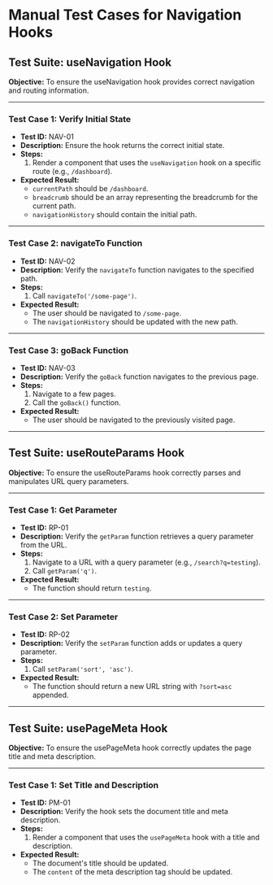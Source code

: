
# Manual Test Cases for Navigation Hooks

## Test Suite: useNavigation Hook

**Objective:** To ensure the useNavigation hook provides correct navigation and routing information.

---

### **Test Case 1: Verify Initial State**

-   **Test ID:** NAV-01
-   **Description:** Ensure the hook returns the correct initial state.
-   **Steps:**
    1.  Render a component that uses the `useNavigation` hook on a specific route (e.g., `/dashboard`).
-   **Expected Result:**
    -   `currentPath` should be `/dashboard`.
    -   `breadcrumb` should be an array representing the breadcrumb for the current path.
    -   `navigationHistory` should contain the initial path.

---

### **Test Case 2: navigateTo Function**

-   **Test ID:** NAV-02
-   **Description:** Verify the `navigateTo` function navigates to the specified path.
-   **Steps:**
    1.  Call `navigateTo('/some-page')`.
-   **Expected Result:**
    -   The user should be navigated to `/some-page`.
    -   The `navigationHistory` should be updated with the new path.

---

### **Test Case 3: goBack Function**

-   **Test ID:** NAV-03
-   **Description:** Verify the `goBack` function navigates to the previous page.
-   **Steps:**
    1.  Navigate to a few pages.
    2.  Call the `goBack()` function.
-   **Expected Result:**
    -   The user should be navigated to the previously visited page.

---

## Test Suite: useRouteParams Hook

**Objective:** To ensure the useRouteParams hook correctly parses and manipulates URL query parameters.

---

### **Test Case 1: Get Parameter**

-   **Test ID:** RP-01
-   **Description:** Verify the `getParam` function retrieves a query parameter from the URL.
-   **Steps:**
    1.  Navigate to a URL with a query parameter (e.g., `/search?q=testing`).
    2.  Call `getParam('q')`.
-   **Expected Result:**
    -   The function should return `testing`.

---

### **Test Case 2: Set Parameter**

-   **Test ID:** RP-02
-   **Description:** Verify the `setParam` function adds or updates a query parameter.
-   **Steps:**
    1.  Call `setParam('sort', 'asc')`.
-   **Expected Result:**
    -   The function should return a new URL string with `?sort=asc` appended.

---

## Test Suite: usePageMeta Hook

**Objective:** To ensure the usePageMeta hook correctly updates the page title and meta description.

---

### **Test Case 1: Set Title and Description**

-   **Test ID:** PM-01
-   **Description:** Verify the hook sets the document title and meta description.
-   **Steps:**
    1.  Render a component that uses the `usePageMeta` hook with a title and description.
-   **Expected Result:**
    -   The document's title should be updated.
    -   The `content` of the meta description tag should be updated.
